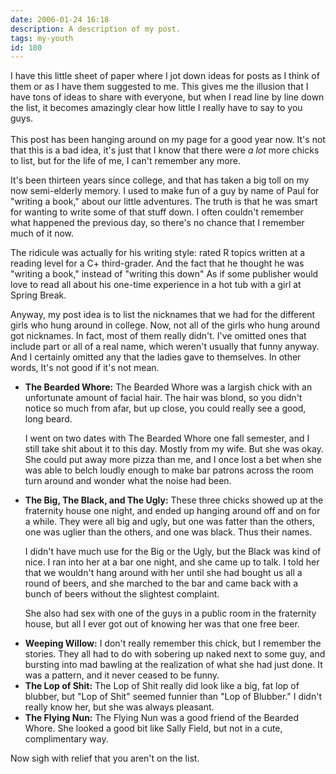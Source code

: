 ```yaml
---
date: 2006-01-24 16:18
description: A description of my post.
tags: my-youth
id: 180
---
```

I have this little sheet of paper where I jot down ideas for posts as I think of them or as I have them suggested to me.  This gives me the illusion that I have tons of ideas to share with everyone, but when I read line by line down the list, it becomes amazingly clear how little I really have to say to you guys.<br /><br />This post has been hanging around on my page for a good year now.  It's not that this is a bad idea, it's just that I know that there were <i>a lot</i>  more chicks to list, but for the life of me, I can't remember any more.
<!--more-->
It's been thirteen years since college, and that has taken a big toll on my now semi-elderly memory.  I used to make fun of a guy by name of Paul for "writing a book," about our little adventures.  The truth is that he was smart for wanting to write some of that stuff down.  I often couldn't remember what happened the previous day, so there's no chance that I remember much of it now.

The ridicule was actually for his writing style:  rated R topics written at a reading level for a C+ third-grader.  And the fact that he thought he was "writing a book," instead of "writing this down"  As if some publisher would love to read all about his one-time experience in a hot tub with a girl at Spring Break.  

Anyway, my post idea is to list the nicknames that we had for the different girls who hung around in college.  Now, not all of the girls who hung around got nicknames.  In fact, most of them really didn't.  I've omitted ones that include part or all of a real name, which weren't usually that funny anyway.  And I certainly omitted any that the ladies gave to themselves.  In other words, It's not good if it's not mean.

<ul><li><b>The Bearded Whore:</b>  The Bearded Whore was a largish chick with an unfortunate amount of facial hair.  The hair was blond, so you didn't notice so much from afar, but up close, you could really see a good, long beard.

I went on two dates with The Bearded Whore one fall semester, and I still take shit about it to this day.  Mostly from my wife.  But she was okay.  She could put away more pizza than me, and I once lost a bet when she was able to belch loudly enough to make bar patrons across the room turn around and wonder what the noise had been.</li>

<li><b>The Big, The Black, and The Ugly:</b>  These three chicks showed up at the fraternity house one night, and ended up hanging around off and on for a while.  They were all big and ugly, but one was fatter than the others, one was uglier than the others, and one was black.  Thus their names.  

I didn't have much use for the Big or the Ugly, but the Black was kind of nice.  I ran into her at a bar one night, and she came up to talk.  I told her that we wouldn't hang around with her until she had bought us all a round of beers, and she marched to the bar and came back with a bunch of beers without the slightest complaint.  

She also had sex with one of the guys in a public room in the fraternity house, but all I ever got out of knowing her was that one free beer.</li>

<li><b>Weeping Willow:</b>  I don't really remember this chick, but I remember the stories.  They all had to do with sobering up naked next to some guy, and bursting into mad bawling at the realization of what she had just done.  It was a pattern, and it never ceased to be funny.</li>

<li><b>The Lop of Shit:</b>  The Lop of Shit really did look like a big, fat lop of blubber, but "Lop of Shit" seemed funnier than "Lop of Blubber."  I didn't really know her, but she was always pleasant.</li>

<li><b>The Flying Nun:</b>  The Flying Nun was a good friend of the Bearded Whore.  She looked a good bit like Sally Field, but not in a cute, complimentary way.</li></ul>

Now sigh with relief that you aren't on the list.
